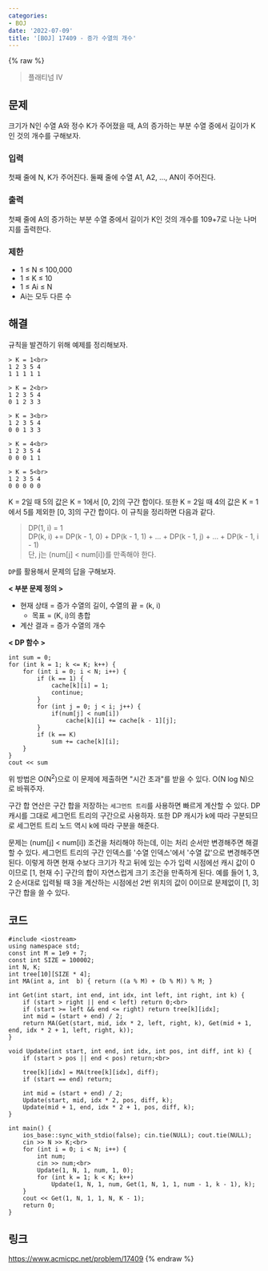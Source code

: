 ```yaml
---
categories:
- BOJ
date: '2022-07-09'
title: '[BOJ] 17409 - 증가 수열의 개수'
---
```


{% raw %}
> 플래티넘 IV<br>

## 문제
크기가 N인 수열 A와 정수 K가 주어졌을 때, A의 증가하는 부분 수열 중에서 길이가 K인 것의 개수를 구해보자.

### 입력
첫째 줄에 N, K가 주어진다. 둘째 줄에 수열 A1, A2, ..., AN이 주어진다.

### 출력
첫째 줄에 A의 증가하는 부분 수열 중에서 길이가 K인 것의 개수를 109+7로 나눈 나머지를 출력한다.

### 제한
-   1 ≤ N ≤ 100,000
-   1 ≤ K ≤ 10
-   1 ≤ Ai  ≤ N
-   Ai는 모두 다른 수

## 해결
규칙을 발견하기 위해 예제를 정리해보자.
```
> K = 1<br>
1 2 3 5 4
1 1 1 1 1

> K = 2<br>
1 2 3 5 4
0 1 2 3 3

> K = 3<br>
1 2 3 5 4
0 0 1 3 3

> K = 4<br>
1 2 3 5 4
0 0 0 1 1

> K = 5<br>
1 2 3 5 4
0 0 0 0 0
```
K = 2일 때 5의 값은 K = 1에서 [0, 2]의 구간 합이다. 또한 K = 2일 때 4의 값은 K = 1에서 5를 제외한 [0, 3]의 구간 합이다. 이 규칙을 정리하면 다음과 같다.
> DP(1, i) = 1<br>
> DP(k, i) += DP(k - 1, 0) + DP(k - 1, 1) + ... + DP(k - 1, j) + ... + DP(k - 1, i - 1)<br>
> 단, j는 (num[j] < num[i])를 만족해야 한다.<br>

`DP`를 활용해서 문제의 답을 구해보자.

**< 부분 문제 정의 >**
- 현재 상태 = 증가 수열의 길이, 수열의 끝 = (k, i)
	- 목표 = (K, i)의 총합
- 계산 결과 = 증가 수열의 개수

**< DP 함수 >**
```
int sum = 0;
for (int k = 1; k <= K; k++) {
	for (int i = 0; i < N; i++) {
		if (k == 1) {
			cache[k][i] = 1;
			continue;
		}
		for (int j = 0; j < i; j++) {
			if(num[j] < num[i])
				cache[k][i] += cache[k - 1][j];
		}
		if (k == K)
			sum += cache[k][i];
	}
}
cout << sum
```

위 방법은 O(N<sup>2</sup>)으로 이 문제에 제출하면 "시간 초과"를 받을 수 있다. O(N log N)으로 바꿔주자.

구간 합 연산은 구간 합을 저장하는 `세그먼트 트리`를 사용하면 빠르게 계산할 수 있다. DP 캐시를 그대로 세그먼트 트리의 구간으로 사용하자. 또한 DP 캐시가 k에 따라 구분되므로 세그먼트 트리 노드 역시 k에 따라 구분을 해준다.

문제는 (num[j] < num[i]) 조건을 처리해야 하는데, 이는 처리 순서만 변경해주면 해결할 수 있다. 세그먼트 트리의 구간 인덱스를 '수열 인덱스'에서 '수열 값'으로 변경해주면 된다. 이렇게 하면 현재 수보다 크기가 작고 뒤에 있는 수가 입력 시점에선 캐시 값이 0이므로 [1, 현재 수] 구간의 합이 자연스럽게 크기 조건을 만족하게 된다. 예를 들어 1, 3, 2 순서대로 입력될 때 3을 계산하는 시점에선 2번 위치의 값이 0이므로 문제없이 [1, 3] 구간 합을 쓸 수 있다.

## 코드
```
#include <iostream>
using namespace std;
const int M = 1e9 + 7;
const int SIZE = 100002;
int N, K;
int tree[10][SIZE * 4];
int MA(int a, int  b) { return ((a % M) + (b % M)) % M; }

int Get(int start, int end, int idx, int left, int right, int k) {
	if (start > right || end < left) return 0;<br>
	if (start >= left && end <= right) return tree[k][idx];
	int mid = (start + end) / 2;
	return MA(Get(start, mid, idx * 2, left, right, k), Get(mid + 1, end, idx * 2 + 1, left, right, k));
}

void Update(int start, int end, int idx, int pos, int diff, int k) {
	if (start > pos || end < pos) return;<br>

	tree[k][idx] = MA(tree[k][idx], diff);
	if (start == end) return;

	int mid = (start + end) / 2;
	Update(start, mid, idx * 2, pos, diff, k);
	Update(mid + 1, end, idx * 2 + 1, pos, diff, k);
}

int main() {
	ios_base::sync_with_stdio(false); cin.tie(NULL); cout.tie(NULL);
	cin >> N >> K;<br>
	for (int i = 0; i < N; i++) {
		int num;
		cin >> num;<br>
		Update(1, N, 1, num, 1, 0);
		for (int k = 1; k < K; k++)
			Update(1, N, 1, num, Get(1, N, 1, 1, num - 1, k - 1), k);
	}
	cout << Get(1, N, 1, 1, N, K - 1);
	return 0;
}
```

## 링크
https://www.acmicpc.net/problem/17409
{% endraw %}